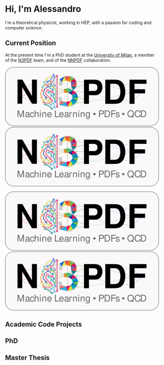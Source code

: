 # Hi, I'm Alessandro

I'm a theoretical physicist, working in HEP, with a passion for coding and
computer science.

## Current Position

At the present time I'm a PhD student at the [University of
Milan](https://www.unimi.it/en), a member of the
[N3PDF](http://n3pdf.mi.infn.it/) team, and of the
[NNPDF](http://nnpdf.mi.infn.it/) collaboration.

<p>
  <img
      src="https://raw.githubusercontent.com/AleCandido/AleCandido/master/assets/n3pdf_logo.png"
      alt="University of Milan"
    />
  <img
      src="https://raw.githubusercontent.com/AleCandido/AleCandido/master/assets/n3pdf_logo.png"
      alt="INFN"
    />
</p>

<p>
  <img
      src="https://raw.githubusercontent.com/AleCandido/AleCandido/master/assets/n3pdf_logo.png"
      alt="N3PDF"
    />
  <img
      src="https://raw.githubusercontent.com/AleCandido/AleCandido/master/assets/n3pdf_logo.png"
      alt="NNPDF"
  />
</p>

## Academic Code Projects

## PhD

## Master Thesis
